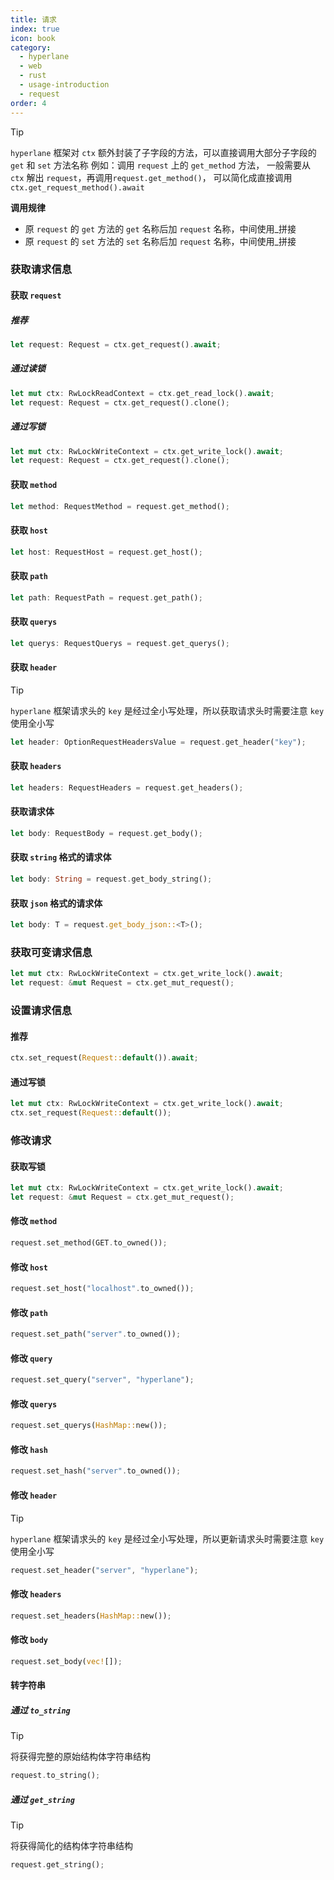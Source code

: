```yaml
---
title: 请求
index: true
icon: book
category:
  - hyperlane
  - web
  - rust
  - usage-introduction
  - request
order: 4
---
```


<Share colorful />

> [!tip]
>
> `hyperlane` 框架对 `ctx` 额外封装了子字段的方法，可以直接调用大部分子字段的 `get` 和 `set` 方法名称
> 例如：调用 `request` 上的 `get_method` 方法，
> 一般需要从 `ctx` 解出 `request`，再调用`request.get_method()`，
> 可以简化成直接调用 `ctx.get_request_method().await`
>
> **调用规律**
>
> - 原 `request` 的 `get` 方法的 `get` 名称后加 `request` 名称，中间使用\_拼接
> - 原 `request` 的 `set` 方法的 `set` 名称后加 `request` 名称，中间使用\_拼接

### 获取请求信息

#### 获取 `request`

##### 推荐

```rust
let request: Request = ctx.get_request().await;
```

##### 通过读锁

```rust
let mut ctx: RwLockReadContext = ctx.get_read_lock().await;
let request: Request = ctx.get_request().clone();
```

##### 通过写锁

```rust
let mut ctx: RwLockWriteContext = ctx.get_write_lock().await;
let request: Request = ctx.get_request().clone();
```

#### 获取 `method`

```rust
let method: RequestMethod = request.get_method();
```

#### 获取 `host`

```rust
let host: RequestHost = request.get_host();
```

#### 获取 `path`

```rust
let path: RequestPath = request.get_path();
```

#### 获取 `querys`

```rust
let querys: RequestQuerys = request.get_querys();
```

#### 获取 `header`

> [!tip]
>
> `hyperlane` 框架请求头的 `key` 是经过全小写处理，所以获取请求头时需要注意 `key` 使用全小写

```rust
let header: OptionRequestHeadersValue = request.get_header("key");
```

#### 获取 `headers`

```rust
let headers: RequestHeaders = request.get_headers();
```

#### 获取请求体

```rust
let body: RequestBody = request.get_body();
```

#### 获取 `string` 格式的请求体

```rust
let body: String = request.get_body_string();
```

#### 获取 `json` 格式的请求体

```rust
let body: T = request.get_body_json::<T>();
```

### 获取可变请求信息

```rust
let mut ctx: RwLockWriteContext = ctx.get_write_lock().await;
let request: &mut Request = ctx.get_mut_request();
```

### 设置请求信息

#### 推荐

```rust
ctx.set_request(Request::default()).await;
```

#### 通过写锁

```rust
let mut ctx: RwLockWriteContext = ctx.get_write_lock().await;
ctx.set_request(Request::default());
```

### 修改请求

#### 获取写锁

```rust
let mut ctx: RwLockWriteContext = ctx.get_write_lock().await;
let request: &mut Request = ctx.get_mut_request();
```

#### 修改 `method`

```rust
request.set_method(GET.to_owned());
```

#### 修改 `host`

```rust
request.set_host("localhost".to_owned());
```

#### 修改 `path`

```rust
request.set_path("server".to_owned());
```

#### 修改 `query`

```rust
request.set_query("server", "hyperlane");
```

#### 修改 `querys`

```rust
request.set_querys(HashMap::new());
```

#### 修改 `hash`

```rust
request.set_hash("server".to_owned());
```

#### 修改 `header`

> [!tip]
>
> `hyperlane` 框架请求头的 `key` 是经过全小写处理，所以更新请求头时需要注意 `key` 使用全小写

```rust
request.set_header("server", "hyperlane");
```

#### 修改 `headers`

```rust
request.set_headers(HashMap::new());
```

#### 修改 `body`

```rust
request.set_body(vec![]);
```

#### 转字符串

##### 通过 `to_string`

> [!tip]
> 将获得完整的原始结构体字符串结构

```rust
request.to_string();
```

##### 通过 `get_string`

> [!tip]
> 将获得简化的结构体字符串结构

```rust
request.get_string();
```

<Bottom />
